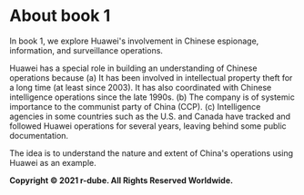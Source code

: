 # About book 1
In book 1, we explore Huawei's involvement in Chinese espionage, information, and surveillance operations.

Huawei has a special role in building an understanding of Chinese operations because 
(a) It has been involved in intellectual property theft for a long time (at least since 2003). It has also coordinated with Chinese intelligence operations since the late 1990s.
(b) The company is of systemic importance to the communist party of China (CCP).
(c) Intelligence agencies in some countries such as the U.S. and Canada have tracked and followed Huawei operations for several years, leaving behind some public documentation.

The idea is to understand the nature and extent of China's operations using Huawei as an example.

**Copyright © 2021 r-dube. All Rights Reserved Worldwide.**